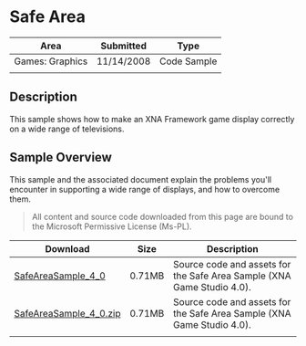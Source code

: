 # Safe Area

|Area|Submitted|Type|
|-|-|-|
Games: Graphics|11/14/2008|Code Sample
||||

## Description

This sample shows how to make an XNA Framework game display correctly on a wide range of televisions.

## Sample Overview

This sample and the associated document explain the problems you'll encounter in supporting a wide range of displays, and how to overcome them.

> All content and source code downloaded from this page are bound to the Microsoft Permissive License (Ms-PL).

Download | Size | Description
---|---|---|
[SafeAreaSample_4_0](https://github.com/simondarksidej/XNAGameStudio/tree/master/Samples/SafeAreaSample_4_0) | 0.71MB | Source code and assets for the Safe Area Sample (XNA Game Studio 4.0).
[SafeAreaSample_4_0.zip](https://github.com/simondarksidej/XNAGameStudioZips/raw/zips/SafeAreaSample_4_0.zip) | 0.71MB | Source code and assets for the Safe Area Sample (XNA Game Studio 4.0).
||||
